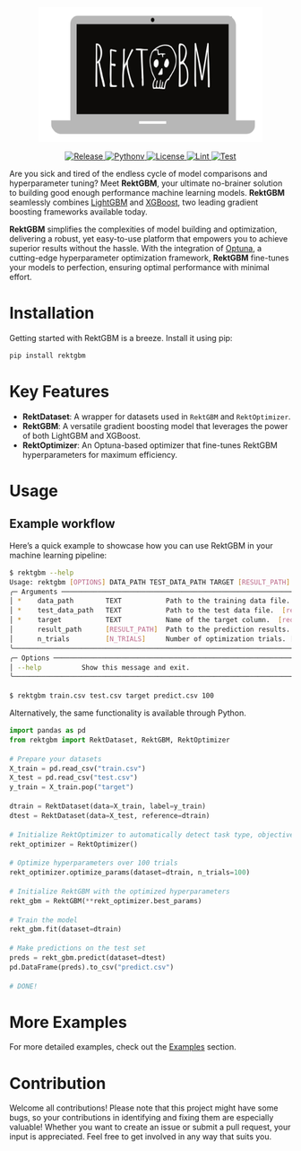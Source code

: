 <p align="center">
  <img src="assets/image/logo.png" alt="logo" width=400, height=240>
</p>

<p align="center">
  <a href="https://github.com/RektPunk/RektGBM/releases/latest">
    <img alt="Release" src="https://img.shields.io/github/v/release/RektPunk/rektgbm.svg">
  </a>
  <a href="https://pypi.org/project/rektgbm">
    <img alt="Pythonv" src="https://img.shields.io/pypi/pyversions/rektgbm.svg?logo=python&logoColor=white">
  </a>
  <a href="https://github.com/RektPunk/RektGBM/blob/main/LICENSE">
    <img alt="License" src="https://img.shields.io/github/license/RektPunk/RektGBM.svg">
  </a>
  <a href="https://github.com/RektPunk/RektGBM/actions/workflows/lint.yaml">
    <img alt="Lint" src="https://github.com/RektPunk/RektGBM/actions/workflows/lint.yaml/badge.svg?branch=main">
  </a>
  <a href="https://github.com/RektPunk/RektGBM/actions/workflows/test.yaml">
    <img alt="Test" src="https://github.com/RektPunk/RektGBM/actions/workflows/test.yaml/badge.svg?branch=main">
  </a>
</p>

Are you sick and tired of the endless cycle of model comparisons and hyperparameter tuning? Meet **RektGBM**, your ultimate no-brainer solution to building good enough performance machine learning models. **RektGBM** seamlessly combines [LightGBM](https://github.com/microsoft/LightGBM) and [XGBoost](https://github.com/dmlc/xgboost), two leading gradient boosting frameworks available today.

**RektGBM** simplifies the complexities of model building and optimization, delivering a robust, yet easy-to-use platform that empowers you to achieve superior results without the hassle. With the integration of [Optuna](https://github.com/optuna/optuna), a cutting-edge hyperparameter optimization framework, **RektGBM** fine-tunes your models to perfection, ensuring optimal performance with minimal effort.


# Installation
Getting started with RektGBM is a breeze. Install it using pip:
```bash
pip install rektgbm
```

# Key Features
- **RektDataset**: A wrapper for datasets used in `RektGBM` and `RektOptimizer`.
- **RektGBM**: A versatile gradient boosting model that leverages the power of both LightGBM and XGBoost.
- **RektOptimizer**: An Optuna-based optimizer that fine-tunes RektGBM hyperparameters for maximum efficiency.

# Usage
## Example workflow
Here’s a quick example to showcase how you can use RektGBM in your machine learning pipeline:
```bash
$ rektgbm --help
Usage: rektgbm [OPTIONS] DATA_PATH TEST_DATA_PATH TARGET [RESULT_PATH] [N_TRIALS]
╭─ Arguments ───────────────────────────────────────────────────────────────────────────────────╮
│ *    data_path        TEXT           Path to the training data file.  [required]
│ *    test_data_path   TEXT           Path to the test data file.  [required]
│ *    target           TEXT           Name of the target column.  [required]
│      result_path      [RESULT_PATH]  Path to the prediction results. [default: predict.csv]
│      n_trials         [N_TRIALS]     Number of optimization trials. [default: 100]
╰───────────────────────────────────────────────────────────────────────────────────────────────╯
╭─ Options ─────────────────────────────────────────────────────────────────────────────────────╮
│ --help          Show this message and exit.
╰───────────────────────────────────────────────────────────────────────────────────────────────╯

$ rektgbm train.csv test.csv target predict.csv 100
```

Alternatively, the same functionality is available through Python.
```python
import pandas as pd
from rektgbm import RektDataset, RektGBM, RektOptimizer

# Prepare your datasets
X_train = pd.read_csv("train.csv")
X_test = pd.read_csv("test.csv")
y_train = X_train.pop("target")

dtrain = RektDataset(data=X_train, label=y_train)
dtest = RektDataset(data=X_test, reference=dtrain)

# Initialize RektOptimizer to automatically detect task type, objective, and metric
rekt_optimizer = RektOptimizer()

# Optimize hyperparameters over 100 trials
rekt_optimizer.optimize_params(dataset=dtrain, n_trials=100)

# Initialize RektGBM with the optimized hyperparameters
rekt_gbm = RektGBM(**rekt_optimizer.best_params)

# Train the model
rekt_gbm.fit(dataset=dtrain)

# Make predictions on the test set
preds = rekt_gbm.predict(dataset=dtest)
pd.DataFrame(preds).to_csv("predict.csv")

# DONE!
```

# More Examples
For more detailed examples, check out the [Examples](https://github.com/RektPunk/RektGBM/tree/main/examples) section.

# Contribution
Welcome all contributions! Please note that this project might have some bugs, so your contributions in identifying and fixing them are especially valuable! Whether you want to create an issue or submit a pull request, your input is appreciated. Feel free to get involved in any way that suits you.
